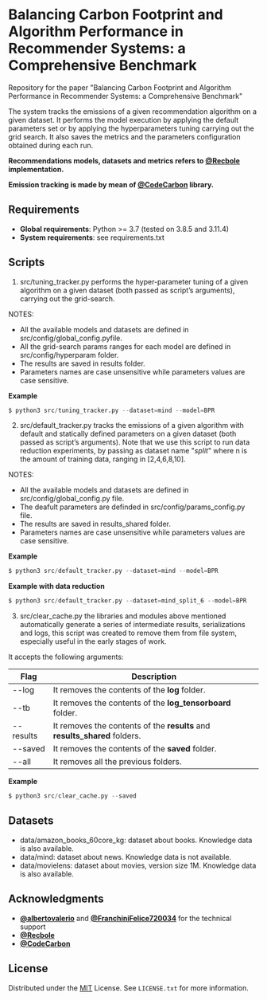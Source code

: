 # Balancing Carbon Footprint and Algorithm Performance in Recommender Systems: a Comprehensive Benchmark

Repository for the paper "Balancing Carbon Footprint and Algorithm Performance in Recommender Systems: a Comprehensive Benchmark"

The system tracks the emissions of a given recommendation algorithm on a given dataset. It performs the model execution by applying the default parameters set or by applying the hyperparameters tuning carrying out the grid search. It also saves the metrics and the parameters configuration obtained during each run.

**Recommendations models, datasets and metrics refers to [@Recbole](https://recbole.io/) implementation.**

**Emission tracking is made by mean of [@CodeCarbon](https://mlco2.github.io/codecarbon/) library.**


## Requirements
* **Global requirements**: Python >= 3.7 (tested on 3.8.5 and 3.11.4)
* **System requirements**: see requirements.txt


## Scripts

1. src/tuning_tracker.py performs the hyper-parameter tuning of a given algorithm on a given dataset (both passed as script’s arguments), carrying out the grid-search.

NOTES:
- All the available models and datasets are defined in src/config/global_config.pyfile.
- All the grid-search params ranges for each model are defined in src/config/hyperparam folder.
- The results are saved in results folder.
- Parameters names are case unsensitive while parameters values are case sensitive.

**Example**
```python
$ python3 src/tuning_tracker.py --dataset=mind --model=BPR
```
2. src/default_tracker.py tracks the emissions of a given algorithm with default and statically defined parameters on a given dataset (both passed as script’s arguments).
Note that we use this script to run data reduction experiments, by passing as dataset name "<dataset>_split_<n>" where n is the amount of training data, ranging in [2,4,6,8,10].

NOTES:
- All the available models and datasets are defined in src/config/global_config.py file.
- The deafult parameters are definded in src/config/params_config.py file.
- The results are saved in results_shared folder.
- Parameters names are case unsensitive while parameters values are case sensitive.

**Example**
```python
$ python3 src/default_tracker.py --dataset=mind --model=BPR
```

**Example with data reduction**
```python
$ python3 src/default_tracker.py --dataset=mind_split_6 --model=BPR
```
3. src/clear_cache.py the libraries and modules above mentioned automatically generate a series of intermediate results, serializations and logs, this script was created to remove them from file system, especially useful in the early stages of work.

It accepts the following arguments:

| Flag | Description |
|---|---|
|--log|It removes the contents of the **log** folder.|
|--tb|It removes the contents of the **log_tensorboard** folder.|
|--results|It removes the contents of the **results** and **results_shared** folders.|
|--saved|It removes the contents of the **saved** folder.|
|--all|It removes all the previous folders.|

**Example**
```python
$ python3 src/clear_cache.py --saved
```


## Datasets

* data/amazon_books_60core_kg: dataset about books. Knowledge data is also available.
* data/mind: dataset about news. Knowledge data is not available.
* data/movielens: dataset about movies, version size 1M. Knowledge data is also available.

## Acknowledgments

- **[@albertovalerio](https://github.com/albertovalerio)** and **[@FranchiniFelice720034](https://github.com/FranchiniFelice720034)** for the technical support
- **[@Recbole](https://recbole.io/)**
- **[@CodeCarbon](https://mlco2.github.io/codecarbon/)**

## License

Distributed under the [MIT](https://choosealicense.com/licenses/mit/) License. See `LICENSE.txt` for more information.